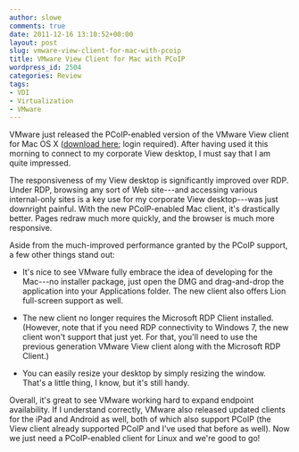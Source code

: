 ```yaml
---
author: slowe
comments: true
date: 2011-12-16 13:10:52+00:00
layout: post
slug: vmware-view-client-for-mac-with-pcoip
title: VMware View Client for Mac with PCoIP
wordpress_id: 2504
categories: Review
tags:
- VDI
- Virtualization
- VMware
---
```


VMware just released the PCoIP-enabled version of the VMware View client for Mac OS X ([download here](http://www.vmware.com/go/macviewclient); login required). After having used it this morning to connect to my corporate View desktop, I must say that I am quite impressed.

The responsiveness of my View desktop is significantly improved over RDP. Under RDP, browsing any sort of Web site---and accessing various internal-only sites is a key use for my corporate View desktop---was just downright painful. With the new PCoIP-enabled Mac client, it's drastically better. Pages redraw much more quickly, and the browser is much more responsive.

Aside from the much-improved performance granted by the PCoIP support, a few other things stand out:

* It's nice to see VMware fully embrace the idea of developing for the Mac---no installer package, just open the DMG and drag-and-drop the application into your Applications folder. The new client also offers Lion full-screen support as well.

* The new client no longer requires the Microsoft RDP Client installed. (However, note that if you need RDP connectivity to Windows 7, the new client won't support that just yet. For that, you'll need to use the previous generation VMware View client along with the Microsoft RDP Client.)

* You can easily resize your desktop by simply resizing the window. That's a little thing, I know, but it's still handy.

Overall, it's great to see VMware working hard to expand endpoint availability. If I understand correctly, VMware also released updated clients for the iPad and Android as well, both of which also support PCoIP (the View client already supported PCoIP and I've used that before as well). Now we just need a PCoIP-enabled client for Linux and we're good to go!

